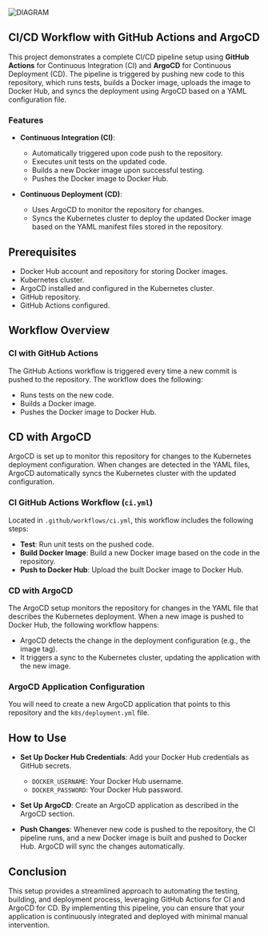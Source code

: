 ![DIAGRAM](https://github.com/user-attachments/assets/2e6d6c69-2d67-449f-b9dc-02f53d52e53b)

## CI/CD Workflow with GitHub Actions and ArgoCD

This project demonstrates a complete CI/CD pipeline setup using **GitHub Actions** for Continuous Integration (CI) and **ArgoCD** for Continuous Deployment (CD). The pipeline is triggered by pushing new code to this repository, which runs tests, builds a Docker image, uploads the image to Docker Hub, and syncs the deployment using ArgoCD based on a YAML configuration file.

### Features

- **Continuous Integration (CI)**:
  - Automatically triggered upon code push to the repository.
  - Executes unit tests on the updated code.
  - Builds a new Docker image upon successful testing.
  - Pushes the Docker image to Docker Hub.

- **Continuous Deployment (CD)**:
  - Uses ArgoCD to monitor the repository for changes.
  - Syncs the Kubernetes cluster to deploy the updated Docker image based on the YAML manifest files stored in the repository.

## Prerequisites

- Docker Hub account and repository for storing Docker images.
- Kubernetes cluster.
- ArgoCD installed and configured in the Kubernetes cluster.
- GitHub repository.
- GitHub Actions configured.

## Workflow Overview

### CI with GitHub Actions

The GitHub Actions workflow is triggered every time a new commit is pushed to the repository. The workflow does the following:

- Runs tests on the new code.
- Builds a Docker image.
- Pushes the Docker image to Docker Hub.

## CD with ArgoCD

ArgoCD is set up to monitor this repository for changes to the Kubernetes deployment configuration. When changes are detected in the YAML files, ArgoCD automatically syncs the Kubernetes cluster with the updated configuration.

### CI GitHub Actions Workflow (`ci.yml`)

Located in `.github/workflows/ci.yml`, this workflow includes the following steps:

- **Test**: Run unit tests on the pushed code.
- **Build Docker Image**: Build a new Docker image based on the code in the repository.
- **Push to Docker Hub**: Upload the built Docker image to Docker Hub.

### CD with ArgoCD

The ArgoCD setup monitors the repository for changes in the YAML file that describes the Kubernetes deployment. When a new image is pushed to Docker Hub, the following workflow happens:

- ArgoCD detects the change in the deployment configuration (e.g., the image tag).
- It triggers a sync to the Kubernetes cluster, updating the application with the new image.

### ArgoCD Application Configuration

You will need to create a new ArgoCD application that points to this repository and the `k8s/deployment.yml` file.

## How to Use

- **Set Up Docker Hub Credentials**: Add your Docker Hub credentials as GitHub secrets.
    - `DOCKER_USERNAME`: Your Docker Hub username.
    - `DOCKER_PASSWORD`: Your Docker Hub password.

- **Set Up ArgoCD**: Create an ArgoCD application as described in the ArgoCD section.

- **Push Changes**: Whenever new code is pushed to the repository, the CI pipeline runs, and a new Docker image is built and pushed to Docker Hub. ArgoCD will sync the changes automatically.

## Conclusion

This setup provides a streamlined approach to automating the testing, building, and deployment process, leveraging GitHub Actions for CI and ArgoCD for CD. By implementing this pipeline, you can ensure that your application is continuously integrated and deployed with minimal manual intervention.

